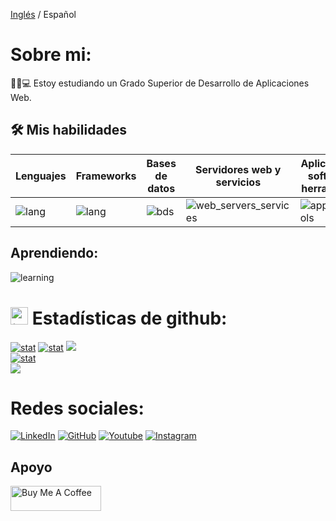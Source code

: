 [Inglés](https://github.com/ericsaza/ericsaza/blob/main/README.md) / Español
# Sobre mi:
🧑‍🎓💻 Estoy estudiando un Grado Superior de Desarrollo de Aplicaciones Web.

## 🛠️ Mis habilidades
| Lenguajes | Frameworks | Bases de datos | Servidores web y servicios | Aplicaciones, software y herramientas  | IDEs |
|-----------|------------------------|-----------|-------------|----------|----|
| ![lang](https://skillicons.dev/icons?i=java,python,php,html,javascript,css,scss,&theme=light&perline=4) | ![lang](https://skillicons.dev/icons?i=react,selenium,gherkin,bootstrap,express&theme=light&perline=4) | ![bds](https://skillicons.dev/icons?i=mysql,mongo,,,,,&theme=light&perline=4) | ![web_servers_services](https://skillicons.dev/icons?i=aws,docker,nginx,,&theme=light&perline=4) | ![apps_sft_tools](https://skillicons.dev/icons?i=postman,git,github,wordpress,photoshop,illustrator&theme=light&perline=4) | ![ides](https://skillicons.dev/icons?i=vscode,eclipse&theme=light&perline=1) |

## Aprendiendo:
![learning](https://skillicons.dev/icons?i=cs,angular,azure,jquery,go,firebase&theme=light)

# <img src="https://www.consumertribes.com/content/images/size/w100/2022/12/Consumer-Stats-Image-1.png" width="28px" alt="📊"> Estadísticas de github:
[![stat](https://github-profile-summary-cards.vercel.app/api/cards/profile-details?username=ericsaza&theme=transparent)](https://github.com/ericsaza)
[![stat](https://github-profile-summary-cards.vercel.app/api/cards/stats?username=ericsaza&theme=transparent)](https://github.com/ericsaza)
[![](http://github-profile-summary-cards.vercel.app/api/cards/productive-time?username=ericsaza&theme=transparent&utcOffset=8)](https://github.com/ericsaza)
<br>
[![stat](https://github-readme-stats.vercel.app/api/top-langs/?username=ericsaza&layout=compact&theme=transparent&hide_border=true)](https://github.com/ericsaza)
<br>
[![](https://visitcount.itsvg.in/api?id=ericsaza&label=Profile%20Views&color=12&icon=5&pretty=true)](https://github.com/ericsaza)

# Redes sociales:
<a href="https://www.linkedin.com/in/eric-salado-zafra/" target="_blank"><img src="https://img.shields.io/badge/LinkedIn-%230077B5.svg?&style=flat-square&logo=linkedin&logoColor=white" alt="LinkedIn"></a>
<a href="https://github.com/ericsaza"><img src="https://img.shields.io/badge/GitHub-%23E4405F.svg?&style=flat-square&logo=github&logoColor=white&color=black" alt="GitHub"></a>
<a href="https://www.youtube.com/channel/UC6MRdWqXmTEGxncDn9yVhLg/"><img src="https://img.shields.io/badge/Youtube-%23E4405F.svg?&style=flat-square&logo=youtube&logoColor=white&color=red" alt="Youtube"></a>
<a href="https://instagram.com/eric_sa_za/"><img src="https://img.shields.io/badge/Instagram-%23E4405F.svg?&style=flat-square&logo=instagram&logoColor=white" alt="Instagram"></a>

## Apoyo
<a href="https://www.buymeacoffee.com/ericsaza" target="_blank" rel="noopener"><img src="https://cdn.buymeacoffee.com/buttons/v2/default-yellow.png" height="40" width="145" alt="Buy Me A Coffee"/>
